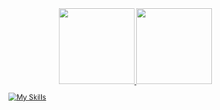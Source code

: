<div align="center">
  <a href="https://github.com/juniioroliveira">
  <img height="150em" src="https://github-readme-stats.vercel.app/api?username=juniioroliveira&show_icons=true&theme=dark&include_all_commits=true&count_private=true"/>
  <img height="150em" src="https://github-readme-stats.vercel.app/api/top-langs/?username=juniioroliveira&layout=compact&langs_count=7&theme=dark"/>
</div>
    
[![My Skills](https://skillicons.dev/icons?i=aws,cs,css,bots,docker,dotnet,figma,git,github,js,nodejs,linux,mysql,postman,powershell,react,reactivex,regex,vscode,&theme=dark)](https://skillicons.dev)

